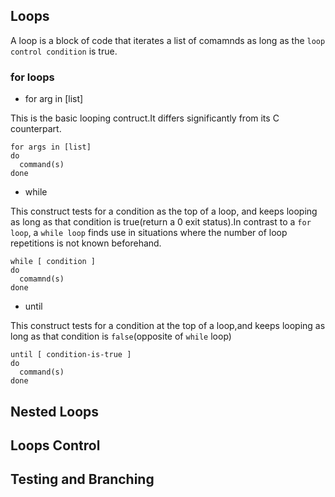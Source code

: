 ## Loops

A loop is a block of code that iterates a list of comamnds as long as the `loop control condition` is true.

### for loops

- for arg in [list]

This is the basic looping contruct.It differs significantly from its C counterpart.

```shell
for args in [list]
do
  command(s)
done
```

- while

This construct tests for a condition as the top of a loop, and keeps looping as long as that condition is true(return a 0 exit status).In contrast to a `for loop`, a `while loop` finds use in situations where the number of loop repetitions is not known beforehand.

```shell
while [ condition ]
do
  comamnd(s)
done
```

- until

This construct tests for a condition at the top of a loop,and keeps looping as long as that condition is `false`(opposite of `while` loop)

```shell
until [ condition-is-true ]
do
  command(s)
done
```


## Nested Loops
## Loops Control
## Testing and Branching
